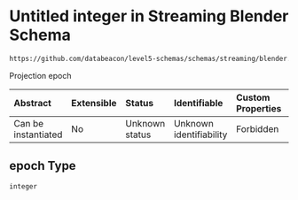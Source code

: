 # Untitled integer in Streaming Blender Schema

```txt
https://github.com/databeacon/level5-schemas/schemas/streaming/blender.schema.json#/properties/nct/properties/projExit/properties/epoch
```

Projection epoch

| Abstract            | Extensible | Status         | Identifiable            | Custom Properties | Additional Properties | Access Restrictions | Defined In                                                                              |
| :------------------ | :--------- | :------------- | :---------------------- | :---------------- | :-------------------- | :------------------ | :-------------------------------------------------------------------------------------- |
| Can be instantiated | No         | Unknown status | Unknown identifiability | Forbidden         | Allowed               | none                | [blender.schema.json\*](../../out/streaming/blender.schema.json "open original schema") |

## epoch Type

`integer`
